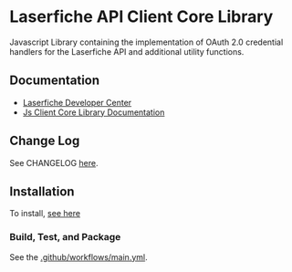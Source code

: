 # Laserfiche API Client Core Library

Javascript Library containing the implementation of OAuth 2.0 credential handlers for the Laserfiche API  and additional utility functions.

## Documentation

- [Laserfiche Developer Center](https://developer.laserfiche.com/)
- [Js Client Core Library Documentation](https://developer.laserfiche.com/client_reference/lf-api-client-core-js/docs/1.x/index.html)

## Change Log

See CHANGELOG [here](https://github.com/Laserfiche/lf-api-client-core-js/blob/HEAD/CHANGELOG.md).

## Installation

To install, [see here](https://www.npmjs.com/package/@laserfiche/lf-api-client-core)

### Build, Test, and Package

See the [.github/workflows/main.yml](https://github.com/Laserfiche/lf-api-client-core-js/blob/HEAD/.github/workflows/main.yml).
